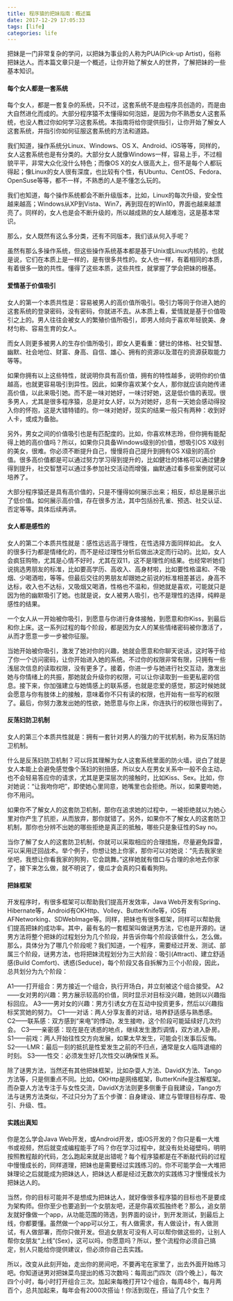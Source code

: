 ```yaml
---
title: 程序猿的把妹指南：概述篇
date: 2017-12-29 17:05:33
tags: [life]
categories: life
---
```


把妹是一门非常复杂的学问，以把妹为事业的人称为PUA(Pick-up Artist)，俗称把妹达人。而本篇文章只是一个概述，让你开始了解女人的世界，了解把妹的一些基本知识。
<!--more-->
#### 每个女人都是一套系统

每个女人，都是一套复杂的系统，只不过，这套系统不是由程序员创造的，而是由大自然进化而成的。大部分程序猿不太懂得如何泡妞，是因为你不熟悉女人这套系统，也没人教过你如何学习这套系统。本指南将给你提供指引，让你开始了解女人这套系统，并指引你如何征服这套系统的方法和道路。

我们知道，操作系统分Linux、Windows、OS X、Android、iOS等等，同样的，女人这套系统也是有分类的。大部分女人就像Windows一样，容易上手，不过相貌平平，非常大众化没什么特色；而像OS X的女人很高大上，但不是每个人都玩得起；像Linux的女人很有深度，也比较有个性，有Ubuntu、CentOS、Fedora、OpenSuse等等，都不一样，不熟悉的人是不懂怎么玩的。

我们也知道，每个操作系统都会不断升级版本，比如，Linux的每次升级，安全性越来越高；Windows从XP到Vista、Win7，再到现在的Win10，界面也越来越漂亮了。同样的，女人也是会不断升级的，所以越成熟的女人越难泡，这是基本常识。

那么，女人既然有这么多分类，还有不同版本，我们该从何入手呢？

虽然有那么多操作系统，但这些操作系统基本都是基于Unix或Linux内核的，也就是说，它们在本质上是一样的，是有很多共性的。女人也一样，有着相同的本质，有着很多一致的共性。懂得了这些本质，这些共性，就掌握了学会把妹的根基。

#### 爱情基于价值吸引

女人的第一个本质共性是：容易被男人的高价值所吸引。吸引力等同于你进入她的这套系统的登录密码，没有密码，你就进不去。从本质上看，爱情就是基于价值吸引之上的。男人往往会被女人的繁殖价值所吸引，即男人倾向于喜欢年轻貌美、身材匀称、容易生育的女人。

而女人则更多被男人的生存价值所吸引，即女人更看重：健壮的体格、社交智慧、幽默、社会地位、财富、身高、自信、雄心、拥有的资源以及潜在的资源获取能力等等。

如果你拥有以上这些特性，就说明你具有高价值，拥有的特性越多，说明你的价值越高，也就更容易吸引到异性。因此，如果你喜欢某个女人，那你就应该向她传递高价值，以此来吸引她。而不是一味对她好，一味讨好她，这是低价值的表现。很多男人，尤其是很多程序猿，总是对女人好，以为对她好，总有一天她会感动得投入你的怀抱，这是大错特错的。你一味对她好，现实的结果一般只有两种：收到好人卡，或成为备胎。

另外，男女之间的价值吸引也是有匹配度的。比如，你喜欢林志玲，但你拥有能配得上她的高价值吗？所以，如果你只具备Windows级别的价值，想吸引OS X级别的美女，很难。你必须不断提升自己，慢慢将自己提升到拥有OS X级别的高价值。很多高价值都是可以通过努力学习得到提升的，比如健壮的体格可以通过健身得到提升，社交智慧可以通过多参加社交活动而增强，幽默通过看多些案例就可以培养了。

大部分程序猿还是具有高价值的，只是不懂得如何展示出来；相反，却总是展示出了低价值。如何展示高价值，存在很多方法，其中包括扮孔雀、预选、社交认证、否定等等。具体后续再讲。

#### 女人都是感性的

女人的第二个本质共性就是：感性远远高于理性，在性选择方面同样如此。
女人的很多行为都是情绪化的，而不是经过理性分析后做出决定而行动的。比如，女人会疯狂购物，尤其是心情不好时，尤其在双11，这不是理性的结果。也经常听她们说挑选男朋友的标准，比如要高学历、高收入、高身材啦，比如要性格温和、不吸烟、少喝酒啦，等等。但最后交往的男朋友却跟她之前说的标准相差甚远，身高不达标，收入也不达标，又吸烟又喝酒，性格也不温和，但她就是喜欢，可能就只是因为他的幽默吸引了她。也就是说，女人被男人吸引，也不是理性的选择，纯粹是感性的结果。

一个女人从一开始被你吸引，到愿意与你进行身体接触，到愿意和你Kiss，到最后和你上床。这一系列过程的每个阶段，都是因为女人的某些情绪密码被你激活了，从而才愿意一步一步被你征服。

当她开始被你吸引，激发了她对你的兴趣，她就会愿意和你聊天说话，这时等于给了你一个访问密码，让你开始进入她的系统。不过你的权限非常有限，只拥有一些浅层次信息的读取权限，没有更多了。接着，你进一步与她进行社交互动，激发出她与你情绪上的共振，那她就会升级你的权限，可以让你读取到一些更私密的信息。接下来，你加强建立与她情感上的联系感，也就是恋爱的感觉，那这时候她就会愿意与你有肢体上的接触，意味着你不只有读的权限，也开始有一些写的权限了。最后，你努力激发出她的性欲，她愿意与你上床，你连执行的权限也得到了。
#### 反荡妇防卫机制

女人的第三个本质共性就是：拥有一套针对男人的强力的干扰机制，称为反荡妇防卫机制。

什么是反荡妇防卫机制？可以将其理解为女人这套系统里面的防火墙，说白了就是女人本能上会避免感觉像个荡妇的别扭感，所以女人在男女关系中一般不会主动，也不会轻易答应你的请求，尤其是更深层次的接触时，比如Kiss、Sex。比如，你对她说：“让我吻你吧”，即使她心里同意，她嘴里也会拒绝。所以，如果要吻她，你不用问。

如果你不了解女人的这套防卫机制，那你在追求她的过程中，一被拒绝就以为她心里对你产生了抗拒，从而放弃，那你就错了。另外，如果你不了解女人的这套防卫机制，那你也分辨不出她的哪些拒绝是真正的抵触，哪些只是象征性的Say no。

当你了解了女人的这套防卫机制，你就可以采取相应的合理措施，尽量避免踩雷，可以采用迂回战术。举个例子，你想让她上你家，那你可以对她说：“先去我家坐坐吧，我想让你看我家的狗狗，它会跳舞。”这样她就有借口与合理的余地去你家了，接下来怎么做，就不明说了，傻瓜才会真的只看看狗狗。

#### 把妹框架

开发程序时，有很多框架可以帮助我们提高开发效率，Java Web开发有Spring、Hibernate等，Android有OKHttp、Volley、ButterKnife等，iOS有AFNetworking、SDWebImage等。同样，把妹也有很多框架，同样可以帮助我们提高把妹的成功率。其中，最有名的一套框架叫做谜男方法，它也是开源的。谜男方法将整个把妹的过程划分为几个阶段，并告诉你每个阶段该做什么，怎么做。那么，具体分为了哪几个阶段呢？我们知道，一个程序，需要经过开发、测试、部属三个阶段，谜男方法，也将把妹流程划分为三大阶段：吸引(Attract)、建立舒适感(Build Comfort)、诱惑(Seduce)，每个阶段又各自拆解为三个小阶段，因此，总共划分为九个阶段：

A1——打开组合：男方接近一个组合，执行开场白，并立刻被这个组合接受。
A2——女对男的兴趣：男方展示较高的价值，同时显示对目标没兴趣，她则以兴趣指标回应。
A3——男对女的兴趣：男方引诱女方在互动中投资更多，然后以兴趣指标奖赏她的努力。
C1——对话：两人分享友善的对话，培养舒适感与熟悉感。
C2——联系感：双方感到“来电”的悸动，发生接吻，这个阶段可能延续好几次约会。
C3——亲密感：现在是在诱惑的地点，继续发生激烈调情，双方进入卧房。
S1——前戏：两人开始往性交方向发展，如果太早发生，可能会引发事后反悔。
S2——LMR：最后一刻的抵抗是性爱发生之前的不归点，通常是女人临阵退缩的时刻。
S3——性交：必须发生好几次性交以确保性关系。

除了谜男方法，当然还有其他把妹框架，比如杂耍人方法、DavidX方法、Tango方法等，只是侧重点不同。比如，OKHttp是网络框架，ButterKnife是注解框架。而杂耍人方法专注于与女性交流，DavidX方法则更多侧重于自我建设，Tango方法与谜男方法类似，不过只分为了五个步骤：自身建设、建立与管理目标存库、吸引、升级、性。

#### 实践出真知

你是怎么学会Java Web开发，或Android开发，或iOS开发的？你只是看一大堆书或视频，然后就变成编程能手了吗？你在学习过程中，就没有处处碰壁吗，明明按照教程敲的代码，怎么跑起来就是出错呢？每个程序猿都是在不断敲代码的过程中慢慢成长的，同样道理，把妹也是需要经过实践练习的。你不可能学会一大堆把妹理论之后就能成为把妹达人，把妹达人都是经过无数次的实践练习才慢慢成长为把妹达人的。

当然，你的目标可能并不是想成为把妹达人，就好像很多程序猿的目标也不是要成为架构师。但你至少也要追到一个女朋友吧，还是你喜欢孤独终老？那么，追女朋友就好像做一个app，从功能范围的筛选，到界面的设计，到开发测试，到最后上线，你都要懂。虽然做一个app可以分工，有人做需求，有人做设计，有人做测试，有人做部署，而你只做开发。但追女朋友可没有人可以帮你做这些的，让别人帮你女朋友“上线”(Sex)，这可以吗，你愿意吗？所以，整个流程你必须自己搞定，别人只能给你提供建议，但必须你自己去实践。

所以，改变从此刻开始，走出你的房间吧，不要再宅在家里了，出去外面开始练习吧。你知道谜男对把妹菜鸟提出的练习次数吗：每周出门四次（四个晚上），每次四个小时，每小时打开组合三次。加起来每晚打开12个组合，每周48个，每月两百个，总共加起来，每年会有2000次搭讪！你活到现在，搭讪了几个女生？